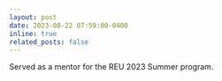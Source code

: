 ```yaml
---
layout: post
date: 2023-08-22 07:59:00-0400
inline: true
related_posts: false
---
```


Served as a mentor for the REU 2023 Summer program.
